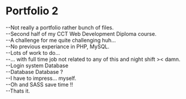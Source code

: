 # Portfolio 2

--Not really a portfolio rather bunch of files.  
--Second half of my CCT Web Development Diploma course.  
--A challenge for me quite challenging huh...  
--No previous experiance in PHP, MySQL.  
--Lots of work to do...  
--... with full time job not related to any of this and night shift >< damn.  
--Login system Database  
--Database Database ?  
--I have to impress... myself.  
--Oh and SASS save time !!  
--Thats it.  
